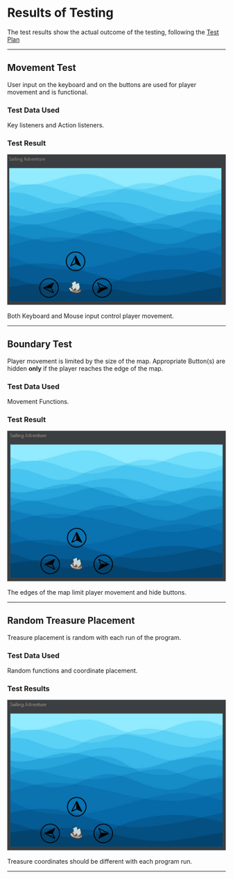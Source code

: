 # Results of Testing

The test results show the actual outcome of the testing, following the [Test Plan](test-plan.md)

---

## Movement Test

User input on the keyboard and on the buttons are used for player movement and is functional.

### Test Data Used

Key listeners and Action listeners.  

### Test Result

![Movement_test.gif](screenshots%2FMovement_test.gif)

Both Keyboard and Mouse input control player movement. 

---

## Boundary Test

Player movement is limited by the size of the map. Appropriate Button(s) are hidden **only** if the player reaches the edge of the map.

### Test Data Used

Movement Functions.

### Test Result

![Boundary_test.gif](screenshots%2FBoundary_test.gif)

The edges of the map limit player movement and hide buttons. 

---

## Random Treasure Placement

Treasure placement is random with each run of the program.

### Test Data Used

Random functions and coordinate placement.

### Test Results

![Random_test.gif](screenshots%2FRandom_test.gif)

Treasure coordinates should be different with each program run.

___

